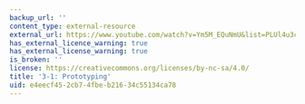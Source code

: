 ```yaml
---
backup_url: ''
content_type: external-resource
external_url: https://www.youtube.com/watch?v=Ym5M_EQuNmU&list=PLUl4u3cNGP63YWzCDORR965yCmHiCKF9Z&index=5
has_external_licence_warning: true
has_external_license_warning: true
is_broken: ''
license: https://creativecommons.org/licenses/by-nc-sa/4.0/
title: '3-1: Prototyping'
uid: e4eecf45-2cb7-4fbe-b216-34c55134ca78
---
```

